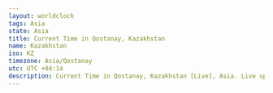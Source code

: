 ```yaml
---
layout: worldclock
tags: Asia
state: Asia
title: Current Time in Qostanay, Kazakhstan
name: Kazakhstan
iso: KZ
timezone: Asia/Qostanay
utc: UTC +04:14
description: Current Time in Qostanay, Kazakhstan [Live], Asia. Live update now time in Qostanay, timezone Asia/Qostanay, UTC +04:14, Country ISO code & Current Local Time.
---
```


